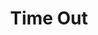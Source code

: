 ---
title: "Time Out"
draft: false
slug: "time-out"
weight: "7"
thumbnail: "thumbnail_time-out.jpg"
mainpage: true
related: true

block_project: {
	description: "(description coming soon)",
	bgcolor: "#5028C7",
	fontcolor: "#fff",
	work: [ 
		{class: "gallery-col-12 w-md-75", path: "illustration_time-out-01.jpg"}
	]
}

---